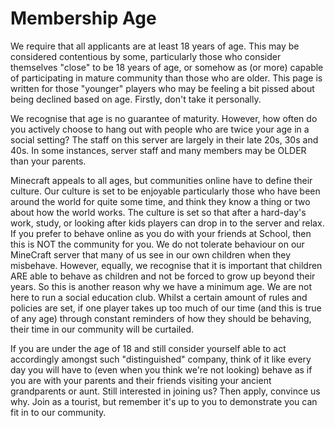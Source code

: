 ---
---

# Membership Age

We require that all applicants are at least 18 years of age. This may be considered contentious by some, particularly those who consider themselves "close" to be 18 years of age, or somehow as (or more) capable of participating in mature community than those who are older. This page is written for those "younger" players who may be feeling a bit pissed about being declined based on age. Firstly, don't take it personally.

We recognise that age is no guarantee of maturity. However, how often do you actively choose to hang out with people who are twice your age in a social setting? The staff on this server are largely in their late 20s, 30s and 40s. In some instances, server staff and many members may be OLDER than your parents.

Minecraft appeals to all ages, but communities online have to define their culture. Our culture is set to be enjoyable particularly those who have been around the world for quite some time, and think they know a thing or two about how the world works. The culture is set so that after a hard-day's work, study, or looking after kids players can drop in to the server and relax. If you prefer to behave online as you do with your friends at School, then this is NOT the community for you. We do not tolerate behaviour on our MineCraft server that many of us see in our own children when they misbehave. However, equally, we recognise that it is important that children ARE able to behave as children and not be forced to grow up beyond their years. So this is another reason why we have a minimum age. We are not here to run a social education club. Whilst a certain amount of rules and policies are set, if one player takes up too much of our time (and this is true of any age) through constant reminders of how they should be behaving, their time in our community will be curtailed.

If you are under the age of 18 and still consider yourself able to act accordingly amongst such "distinguished" company, think of it like every day you will have to (even when you think we're not looking) behave as if you are with your parents and their friends visiting your ancient grandparents or aunt. Still interested in joining us? Then apply, convince us why. Join as a tourist, but remember it's up to you to demonstrate you can fit in to our community.

